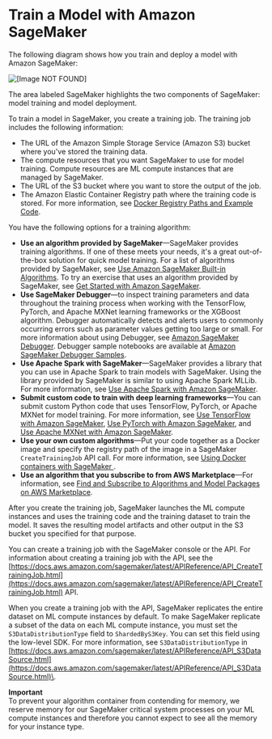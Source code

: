 # Train a Model with Amazon SageMaker<a name="how-it-works-training"></a>

The following diagram shows how you train and deploy a model with Amazon SageMaker: 

![\[Image NOT FOUND\]](http://docs.aws.amazon.com/sagemaker/latest/dg/images/sagemaker-architecture.png)

The area labeled SageMaker highlights the two components of SageMaker: model training and model deployment\.

To train a model in SageMaker, you create a training job\. The training job includes the following information:
+ The URL of the Amazon Simple Storage Service \(Amazon S3\) bucket where you've stored the training data\.
+ The compute resources that you want SageMaker to use for model training\. Compute resources are ML compute instances that are managed by SageMaker\.
+ The URL of the S3 bucket where you want to store the output of the job\.
+ The Amazon Elastic Container Registry path where the training code is stored\. For more information, see [Docker Registry Paths and Example Code](sagemaker-algo-docker-registry-paths.md)\.

You have the following options for a training algorithm:
+ **Use an algorithm provided by SageMaker**—SageMaker provides training algorithms\. If one of these meets your needs, it's a great out\-of\-the\-box solution for quick model training\. For a list of algorithms provided by SageMaker, see [Use Amazon SageMaker Built\-in Algorithms](algos.md)\. To try an exercise that uses an algorithm provided by SageMaker, see [Get Started with Amazon SageMaker](gs.md)\.
+ **Use SageMaker Debugger**—to inspect training parameters and data throughout the training process when working with the TensorFlow, PyTorch, and Apache MXNet learning frameworks or the XGBoost algorithm\. Debugger automatically detects and alerts users to commonly occurring errors such as parameter values getting too large or small\. For more information about using Debugger, see [Amazon SageMaker Debugger](train-debugger.md)\. Debugger sample notebooks are available at [Amazon SageMaker Debugger Samples](https://github.com/awslabs/amazon-sagemaker-examples/tree/master/sagemaker-debugger)\.
+ **Use Apache Spark with SageMaker**—SageMaker provides a library that you can use in Apache Spark to train models with SageMaker\. Using the library provided by SageMaker is similar to using Apache Spark MLLib\. For more information, see [Use Apache Spark with Amazon SageMaker](apache-spark.md)\.
+ **Submit custom code to train with deep learning frameworks**—You can submit custom Python code that uses TensorFlow, PyTorch, or Apache MXNet for model training\. For more information, see [Use TensorFlow with Amazon SageMaker](tf.md), [Use PyTorch with Amazon SageMaker](pytorch.md), and [Use Apache MXNet with Amazon SageMaker](mxnet.md)\.
+ **Use your own custom algorithms**—Put your code together as a Docker image and specify the registry path of the image in a SageMaker `CreateTrainingJob` API call\. For more information, see [Using Docker containers with SageMaker ](docker-containers.md)\.
+ **Use an algorithm that you subscribe to from AWS Marketplace**—For information, see [Find and Subscribe to Algorithms and Model Packages on AWS Marketplace](sagemaker-mkt-find-subscribe.md)\.

After you create the training job, SageMaker launches the ML compute instances and uses the training code and the training dataset to train the model\. It saves the resulting model artifacts and other output in the S3 bucket you specified for that purpose\. 

You can create a training job with the SageMaker console or the API\. For information about creating a training job with the API, see the [https://docs.aws.amazon.com/sagemaker/latest/APIReference/API_CreateTrainingJob.html](https://docs.aws.amazon.com/sagemaker/latest/APIReference/API_CreateTrainingJob.html) API\. 

When you create a training job with the API, SageMaker replicates the entire dataset on ML compute instances by default\. To make SageMaker replicate a subset of the data on each ML compute instance, you must set the `S3DataDistributionType` field to `ShardedByS3Key`\. You can set this field using the low\-level SDK\. For more information, see `S3DataDistributionType` in [https://docs.aws.amazon.com/sagemaker/latest/APIReference/API_S3DataSource.html](https://docs.aws.amazon.com/sagemaker/latest/APIReference/API_S3DataSource.html)\. 

**Important**  
To prevent your algorithm container from contending for memory, we reserve memory for our SageMaker critical system processes on your ML compute instances and therefore you cannot expect to see all the memory for your instance type\.